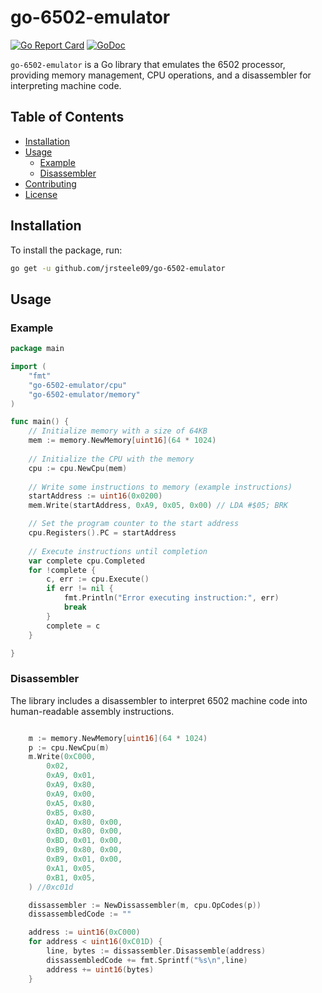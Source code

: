 # go-6502-emulator

[![Go Report Card](https://goreportcard.com/badge/github.com/jrsteele09/go-6502-emulator)](https://goreportcard.com/report/github.com/jrsteele09/go-6502-emulator)
[![GoDoc](https://pkg.go.dev/badge/github.com/jrsteele09/go-6502-emulator)](https://pkg.go.dev/github.com/jrsteele09/go-6502-emulator)

`go-6502-emulator` is a Go library that emulates the 6502 processor, providing memory management, CPU operations, and a disassembler for interpreting machine code.

## Table of Contents

- [Installation](#installation)
- [Usage](#usage)
  - [Example](#example)
  - [Disassembler](#disassembler)
- [Contributing](#contributing)
- [License](#license)

## Installation

To install the package, run:

```bash
go get -u github.com/jrsteele09/go-6502-emulator
```
## Usage

### Example
```go
package main

import (
    "fmt"
    "go-6502-emulator/cpu"
    "go-6502-emulator/memory"
)

func main() {
    // Initialize memory with a size of 64KB
    mem := memory.NewMemory[uint16](64 * 1024)
    
    // Initialize the CPU with the memory
    cpu := cpu.NewCpu(mem)
    
    // Write some instructions to memory (example instructions)
    startAddress := uint16(0x0200)
    mem.Write(startAddress, 0xA9, 0x05, 0x00) // LDA #$05; BRK

    // Set the program counter to the start address
    cpu.Registers().PC = startAddress
    
    // Execute instructions until completion
    var complete cpu.Completed
    for !complete {
        c, err := cpu.Execute()
        if err != nil {
            fmt.Println("Error executing instruction:", err)
            break
        }
        complete = c
    }

}
```
### Disassembler

The library includes a disassembler to interpret 6502 machine code into human-readable assembly instructions.

```go

	m := memory.NewMemory[uint16](64 * 1024)
	p := cpu.NewCpu(m)
	m.Write(0xC000,
		0x02,
		0xA9, 0x01,
		0xA9, 0x80,
		0xA9, 0x00,
		0xA5, 0x80,
		0xB5, 0x80,
		0xAD, 0x80, 0x00,
		0xBD, 0x80, 0x00,
		0xBD, 0x01, 0x00,
		0xB9, 0x80, 0x00,
		0xB9, 0x01, 0x00,
		0xA1, 0x05,
		0xB1, 0x05,
	) //0xc01d

	dissassembler := NewDissassembler(m, cpu.OpCodes(p))
	dissassembledCode := ""

	address := uint16(0xC000)
	for address < uint16(0xC01D) {
		line, bytes := dissassembler.Disassemble(address)
		dissassembledCode += fmt.Sprintf("%s\n",line)
		address += uint16(bytes)
	}

```